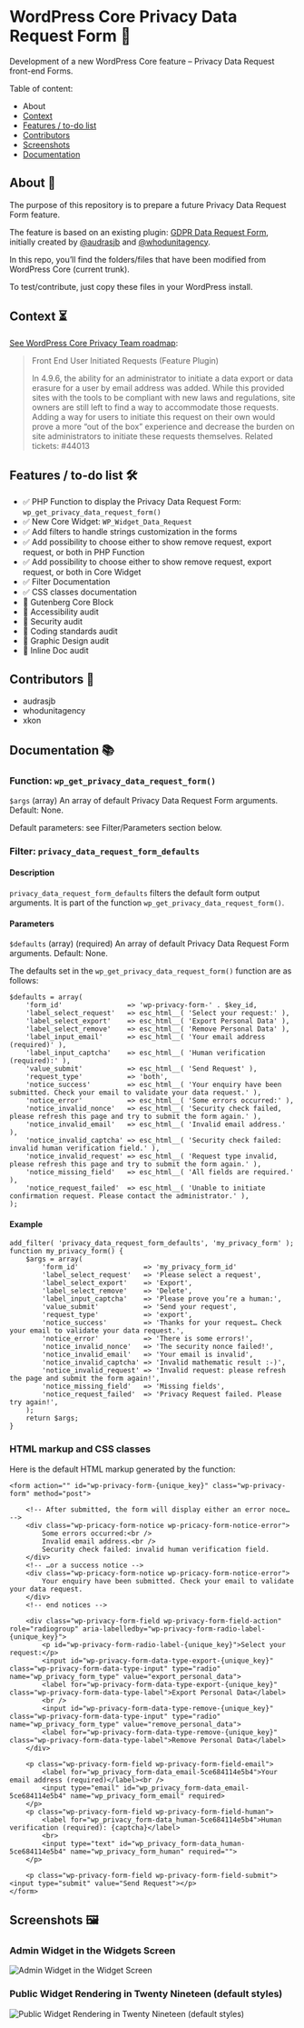 # WordPress Core Privacy Data Request Form 🔐

Development of a new WordPress Core feature – Privacy Data Request front-end Forms.

Table of content:

- About
- [Context](https://github.com/audrasjb/wp-core-privacy-data-request-form#context)
- [Features / to-do list](https://github.com/audrasjb/wp-core-privacy-data-request-form#features--to-do-list)
- [Contributors](https://github.com/audrasjb/wp-core-privacy-data-request-form#contributors)
- [Screenshots](https://github.com/audrasjb/wp-core-privacy-data-request-form#screenshots)
- [Documentation](https://github.com/audrasjb/wp-core-privacy-data-request-form#documentation)

## About 🔎

The purpose of this repository is to prepare a future Privacy Data Request Form feature.

The feature is based on an existing plugin: [GDPR Data Request Form](https://wordpress.org/plugins/gdpr-data-request-form/), initially created by [@audrasjb](https://profiles.wordpress.org/audrasjb) and [@whodunitagency](https://profiles.wordpress.org/whodunitagency/).

In this repo, you’ll find the folders/files that have been modified from WordPress Core (current trunk).

To test/contribute, just copy these files in your WordPress install.

## Context ⏳

[See WordPress Core Privacy Team roadmap](https://make.wordpress.org/core/roadmap/privacy/):

> Front End User Initiated Requests (Feature Plugin)
> 
> In 4.9.6, the ability for an administrator to initiate a data export or data erasure for a user by email address was added. While this provided sites with the tools to be compliant with new laws and regulations, site owners are still left to find a way to accommodate those requests. Adding a way for users to initiate this request on their own would prove a more “out of the box” experience and decrease the burden on site administrators to initiate these requests themselves.
> Related tickets: #44013

## Features / to-do list 🛠

- ✅ PHP Function to display the Privacy Data Request Form: `wp_get_privacy_data_request_form()`
- ✅ New Core Widget: `WP_Widget_Data_Request`
- ✅ Add filters to handle strings customization in the forms
- ✅ Add possibility to choose either to show remove request, export request, or both in PHP Function
- ✅ Add possibility to choose either to show remove request, export request, or both in Core Widget
- ✅ Filter Documentation
- ✅ CSS classes documentation
- 🔲 Gutenberg Core Block
- 🔲 Accessibility audit
- 🔲 Security audit
- 🔲 Coding standards audit
- 🔲 Graphic Design audit
- 🔲 Inline Doc audit

## Contributors 👥

- audrasjb
- whodunitagency
- xkon

## Documentation 📚

### Function: `wp_get_privacy_data_request_form()`

`$args` (array) An array of default Privacy Data Request Form arguments. Default: None.

Default parameters: see Filter/Parameters section below.

### Filter: `privacy_data_request_form_defaults`

#### Description

`privacy_data_request_form_defaults` filters the default form output arguments. It is part of the function `wp_get_privacy_data_request_form()`.

#### Parameters

`$defaults` (array) (required) An array of default Privacy Data Request Form arguments. Default: None.

The defaults set in the `wp_get_privacy_data_request_form()` function are as follows:

	$defaults = array(
		'form_id'                => 'wp-privacy-form-' . $key_id,
		'label_select_request'   => esc_html__( 'Select your request:' ),
		'label_select_export'    => esc_html__( 'Export Personal Data' ),
		'label_select_remove'    => esc_html__( 'Remove Personal Data' ),
		'label_input_email'      => esc_html__( 'Your email address (required)' ),
		'label_input_captcha'    => esc_html__( 'Human verification (required):' ),
		'value_submit'           => esc_html__( 'Send Request' ),
		'request_type'           => 'both',
		'notice_success'         => esc_html__( 'Your enquiry have been submitted. Check your email to validate your data request.' ),
		'notice_error'           => esc_html__( 'Some errors occurred:' ),
		'notice_invalid_nonce'   => esc_html__( 'Security check failed, please refresh this page and try to submit the form again.' ),
		'notice_invalid_email'   => esc_html__( 'Invalid email address.' ),
		'notice_invalid_captcha' => esc_html__( 'Security check failed: invalid human verification field.' ),
		'notice_invalid_request' => esc_html__( 'Request type invalid, please refresh this page and try to submit the form again.' ),
		'notice_missing_field'   => esc_html__( 'All fields are required.' ),
		'notice_request_failed'  => esc_html__( 'Unable to initiate confirmation request. Please contact the administrator.' ),
	);

#### Example

```
add_filter( 'privacy_data_request_form_defaults', 'my_privacy_form' );
function my_privacy_form() {
	$args = array(
		'form_id'                => 'my_privacy_form_id'
		'label_select_request'   => 'Please select a request',
		'label_select_export'    => 'Export',
		'label_select_remove'    => 'Delete', 
		'label_input_captcha'    => 'Please prove you’re a human:',
		'value_submit'           => 'Send your request',
		'request_type'           => 'export',
		'notice_success'         => 'Thanks for your request… Check your email to validate your data request.',
		'notice_error'           => 'There is some errors!',
		'notice_invalid_nonce'   => 'The security nonce failed!',
		'notice_invalid_email'   => 'Your email is invalid',
		'notice_invalid_captcha' => 'Invalid mathematic result :-)',
		'notice_invalid_request' => 'Invalid request: please refresh the page and submit the form again!',
		'notice_missing_field'   => 'Missing fields',
		'notice_request_failed'  => 'Privacy Request failed. Please try again!',
	);
	return $args;
}
```
### HTML markup and CSS classes

Here is the default HTML markup generated by the function:

```
<form action="" id="wp-privacy-form-{unique_key}" class="wp-privacy-form" method="post">

	<!-- After submitted, the form will display either an error noce… -->
	<div class="wp-pricacy-form-notice wp-pricacy-form-notice-error">
		Some errors occurred:<br />
		Invalid email address.<br />
		Security check failed: invalid human verification field.
	</div>
	<!-- …or a success notice -->
	<div class="wp-pricacy-form-notice wp-pricacy-form-notice-error">
		Your enquiry have been submitted. Check your email to validate your data request.
	</div>
	<!-- end notices -->

	<div class="wp-privacy-form-field wp-privacy-form-field-action" role="radiogroup" aria-labelledby="wp-privacy-form-radio-label-{unique_key}">
		<p id="wp-privacy-form-radio-label-{unique_key}">Select your request:</p>
		<input id="wp-privacy-form-data-type-export-{unique_key}" class="wp-privacy-form-data-type-input" type="radio" name="wp_privacy_form_type" value="export_personal_data">
		<label for="wp-privacy-form-data-type-export-{unique_key}" class="wp-privacy-form-data-type-label">Export Personal Data</label>
		<br />
		<input id="wp-privacy-form-data-type-remove-{unique_key}" class="wp-privacy-form-data-type-input" type="radio" name="wp_privacy_form_type" value="remove_personal_data">
		<label for="wp-privacy-form-data-type-remove-{unique_key}" class="wp-privacy-form-data-type-label">Remove Personal Data</label>
	</div>
		
	<p class="wp-privacy-form-field wp-privacy-form-field-email">
		<label for="wp_privacy_form-data_email-5ce684114e5b4">Your email address (required)</label><br />
		<input type="email" id="wp_privacy_form-data_email-5ce684114e5b4" name="wp_privacy_form_email" required>
	</p>
	<p class="wp-privacy-form-field wp-privacy-form-field-human">
		<label for="wp_privacy_form-data_human-5ce684114e5b4">Human verification (required): {captcha}</label>
		<br>
		<input type="text" id="wp_privacy_form-data_human-5ce684114e5b4" name="wp_privacy_form_human" required="">
	</p>

	<p class="wp-privacy-form-field wp-privacy-form-field-submit"><input type="submit" value="Send Request"></p>
</form>
```

## Screenshots 🖼

### Admin Widget in the Widgets Screen

![Admin Widget in the Widget Screen](https://jeanbaptisteaudras.com/images/privacy-widget-admin.png)

### Public Widget Rendering in Twenty Nineteen (default styles)

![Public Widget Rendering in Twenty Nineteen (default styles)](https://jeanbaptisteaudras.com/images/privacy-widget-public.png)
